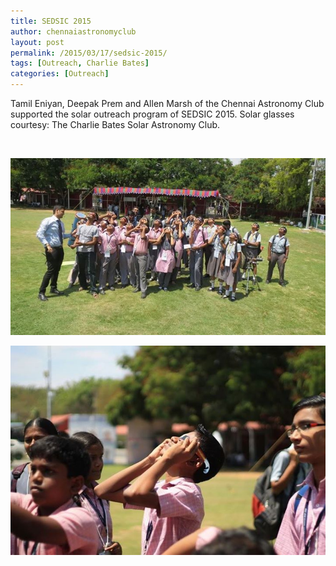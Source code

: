 ```yaml
---
title: SEDSIC 2015
author: chennaiastronomyclub
layout: post
permalink: /2015/03/17/sedsic-2015/
tags: [Outreach, Charlie Bates]
categories: [Outreach]
---
```

Tamil Eniyan, Deepak Prem and Allen Marsh of the Chennai Astronomy Club supported the solar outreach program of SEDSIC 2015. Solar glasses courtesy: The Charlie Bates Solar Astronomy Club.

&nbsp;

![Group photo](/img/sedsic1.jpg)

![Seeing the sun](/img/sedsic21.jpg)